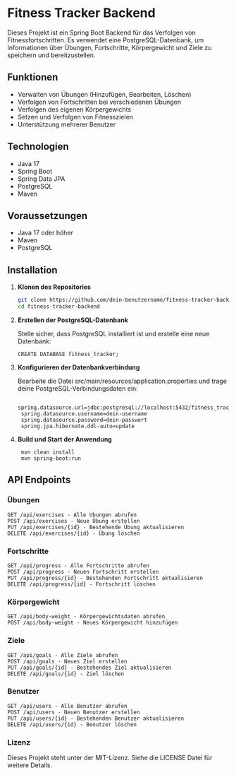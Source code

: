 # Fitness Tracker Backend

Dieses Projekt ist ein Spring Boot Backend für das Verfolgen von Fitnessfortschritten. Es verwendet eine PostgreSQL-Datenbank, um Informationen über Übungen, Fortschritte, Körpergewicht und Ziele zu speichern und bereitzustellen.

## Funktionen

- Verwalten von Übungen (Hinzufügen, Bearbeiten, Löschen)
- Verfolgen von Fortschritten bei verschiedenen Übungen
- Verfolgen des eigenen Körpergewichts
- Setzen und Verfolgen von Fitnesszielen
- Unterstützung mehrerer Benutzer

## Technologien

- Java 17
- Spring Boot
- Spring Data JPA
- PostgreSQL
- Maven

## Voraussetzungen

- Java 17 oder höher
- Maven
- PostgreSQL

## Installation

1. **Klonen des Repositories**

   ```sh
   git clone https://github.com/dein-benutzername/fitness-tracker-backend.git
   cd fitness-tracker-backend

2. **Erstellen der PostgreSQL-Datenbank**

    Stelle sicher, dass PostgreSQL installiert ist und erstelle eine neue Datenbank:
   ```postgresql
   CREATE DATABASE fitness_tracker;

3. **Konfigurieren der Datenbankverbindung**

    Bearbeite die Datei src/main/resources/application.properties und trage deine PostgreSQL-Verbindungsdaten ein:
   ```properties
    spring.datasource.url=jdbc:postgresql://localhost:5432/fitness_tracker
    spring.datasource.username=dein-username
    spring.datasource.password=dein-passwort
    spring.jpa.hibernate.ddl-auto=update

4. **Build und Start der Anwendung**

   ```shell
    mvn clean install
    mvn spring-boot:run

## API Endpoints
### Übungen

    GET /api/exercises - Alle Übungen abrufen
    POST /api/exercises - Neue Übung erstellen
    PUT /api/exercises/{id} - Bestehende Übung aktualisieren
    DELETE /api/exercises/{id} - Übung löschen

### Fortschritte

    GET /api/progress - Alle Fortschritte abrufen
    POST /api/progress - Neuen Fortschritt erstellen
    PUT /api/progress/{id} - Bestehenden Fortschritt aktualisieren
    DELETE /api/progress/{id} - Fortschritt löschen

### Körpergewicht

    GET /api/body-weight - Körpergewichtsdaten abrufen
    POST /api/body-weight - Neues Körpergewicht hinzufügen

### Ziele

    GET /api/goals - Alle Ziele abrufen
    POST /api/goals - Neues Ziel erstellen
    PUT /api/goals/{id} - Bestehendes Ziel aktualisieren
    DELETE /api/goals/{id} - Ziel löschen

### Benutzer

    GET /api/users - Alle Benutzer abrufen
    POST /api/users - Neuen Benutzer erstellen
    PUT /api/users/{id} - Bestehenden Benutzer aktualisieren
    DELETE /api/users/{id} - Benutzer löschen

### Lizenz

Dieses Projekt steht unter der MIT-Lizenz. Siehe die LICENSE Datei für weitere Details.
